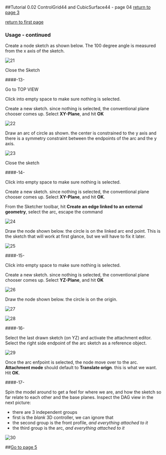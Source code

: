 ##Tutorial 0.02 ControlGrid44 and CubicSurface44 - page 04
[return to page 3](https://github.com/edwardvmills/NURBSlib_EVM/blob/gh-pages/Tutorial%200.02%20ControlGrid44%20and%20CubicSurface44%20-%20page%2003.md)

[return to first page](https://github.com/edwardvmills/NURBSlib_EVM/blob/gh-pages/Tutorial%200.02%20ControlGrid44%20and%20CubicSurface44%20-%20page%2001.md)
### Usage - continued

Create a node sketch as shown below. The 100 degree angle is measured from the x axis of the sketch.

![21](https://github.com/edwardvmills/NURBSlib_EVM/blob/master/Tutorial%20Models/ControlGridd44%20and%20CubicSurface44/ControlGrid44%20and%20CubicSurface44%2021.png?raw=true)

Close the Sketch

####-13-

Go to TOP VIEW

Click into empty space to make sure nothing is selected.

Create a new sketch. since nothing is selected, the conventional plane chooser comes up. Select **XY-Plane**, and hit **OK**

![22](https://github.com/edwardvmills/NURBSlib_EVM/blob/master/Tutorial%20Models/ControlGridd44%20and%20CubicSurface44/ControlGrid44%20and%20CubicSurface44%2022.png?raw=true)

Draw an arc of circle as shown. the center is constrained to the y axis and there is a symmetry constraint between the endpoints of the arc and the y axis.

![23](https://github.com/edwardvmills/NURBSlib_EVM/blob/master/Tutorial%20Models/ControlGridd44%20and%20CubicSurface44/ControlGrid44%20and%20CubicSurface44%2023.png?raw=true)

Close the sketch

####-14-

Click into empty space to make sure nothing is selected.

Create a new sketch. since nothing is selected, the conventional plane chooser comes up. Select **XY-Plane**, and hit **OK**.

From the Sketcher toolbar, hit **Create an edge linked to an external geometry**, select the arc, escape the command

![24](https://github.com/edwardvmills/NURBSlib_EVM/blob/master/Tutorial%20Models/ControlGridd44%20and%20CubicSurface44/ControlGrid44%20and%20CubicSurface44%2024.png?raw=true)

Draw the node shown below. the circle is on the linked arc end point. This is the sketch that will work at first glance, but we will have to fix it later.

![25](https://github.com/edwardvmills/NURBSlib_EVM/blob/master/Tutorial%20Models/ControlGridd44%20and%20CubicSurface44/ControlGrid44%20and%20CubicSurface44%2025.png?raw=true)

####-15-

Click into empty space to make sure nothing is selected.

Create a new sketch. since nothing is selected, the conventional plane chooser comes up. Select **YZ-Plane**, and hit **OK**


![26](https://github.com/edwardvmills/NURBSlib_EVM/blob/master/Tutorial%20Models/ControlGridd44%20and%20CubicSurface44/ControlGrid44%20and%20CubicSurface44%2026.png?raw=true)


Draw the node shown below. the circle is on the origin.

![27](https://github.com/edwardvmills/NURBSlib_EVM/blob/master/Tutorial%20Models/ControlGridd44%20and%20CubicSurface44/ControlGrid44%20and%20CubicSurface44%2027.png?raw=true)


![28](https://github.com/edwardvmills/NURBSlib_EVM/blob/master/Tutorial%20Models/ControlGridd44%20and%20CubicSurface44/ControlGrid44%20and%20CubicSurface44%2028.png?raw=true)

####-16-

Select the last drawn sketch (on YZ) and activate the attachment editor. Select the right side endpoint of the arc sketch as a reference object.

![29](https://github.com/edwardvmills/NURBSlib_EVM/blob/master/Tutorial%20Models/ControlGridd44%20and%20CubicSurface44/ControlGrid44%20and%20CubicSurface44%2029.png?raw=true)

Once the arc enfpoint is selected, the node move over to the arc. **Attachment mode** should default to **Translate orign**. this is what we want. Hit **OK**.

####-17-

Spin the model around to get a feel for where we are, and how the sketch so far relate to each other and the base planes. Inspect the DAG view in the next picture:
* there are 3 independent groups
* first is the _blank_ 3D controller, we can ignore that
* the second group is the front profile, _and everything attached to it_
* the third group is the arc,  _and everything attached to it_


![30](https://github.com/edwardvmills/NURBSlib_EVM/blob/master/Tutorial%20Models/ControlGridd44%20and%20CubicSurface44/ControlGrid44%20and%20CubicSurface44%2030.png?raw=true)

##[Go to page 5](https://github.com/edwardvmills/NURBSlib_EVM/blob/gh-pages/Tutorial%200.02%20ControlGrid44%20and%20CubicSurface44%20-%20page%2005.md)
